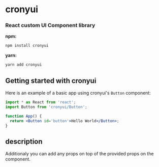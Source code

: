 # cronyui<br>

### React custom UI Component library

**npm:**

```sh
npm install cronyui
```

**yarn:**

```sh
yarn add cronyui
```

## Getting started with cronyui

Here is an example of a basic app using cronyui's `Button` component:

```jsx
import * as React from 'react';
import Button from 'cronyui/Button';

function App() {
  return <Button id='button'>Hello World</Button>;
}
```

## description

Additionaly you can add any props on top of the provided props on the component.
